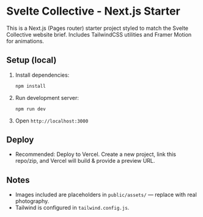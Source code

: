
# Svelte Collective - Next.js Starter

This is a Next.js (Pages router) starter project styled to match the Svelte Collective website brief.
Includes TailwindCSS utilities and Framer Motion for animations.

## Setup (local)
1. Install dependencies:
   ```bash
   npm install
   ```
2. Run development server:
   ```bash
   npm run dev
   ```
3. Open `http://localhost:3000`

## Deploy
- Recommended: Deploy to Vercel. Create a new project, link this repo/zip, and Vercel will build & provide a preview URL.

## Notes
- Images included are placeholders in `public/assets/` — replace with real photography.
- Tailwind is configured in `tailwind.config.js`.
